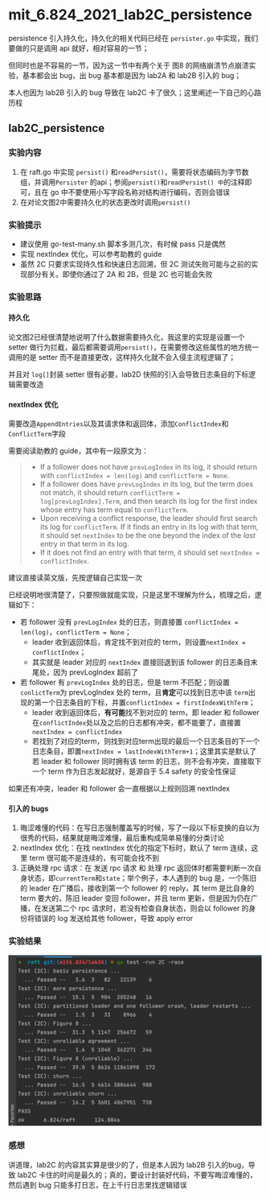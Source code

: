 # mit_6.824_2021_lab2C_persistence

persistence 引入持久化，持久化的相关代码已经在 `persister.go` 中实现，我们要做的只是调用 api 就好，相对容易的一节；

但同时也是不容易的一节，因为这一节中有两个关于 图8 的网络崩溃节点崩溃实验，基本都会出 bug，出 bug 基本都是因为 lab2A 和 lab2B 引入的 bug；

本人也因为 lab2B 引入的 bug 导致在 lab2C 卡了很久；这里阐述一下自己的心路历程

## lab2C_persistence

### 实验内容

1. 在 raft.go 中实现 `persist()` 和`readPersist()`，需要将状态编码为字节数组，并调用`Persister` 的api；参阅`persist()`和`readPersist() 中`的注释即可，且在 go 中不要使用小写字段名称对结构进行编码，否则会错误
2. 在对论文图2中需要持久化的状态更改时调用`persist() `

### 实验提示

- 建议使用 go-test-many.sh 脚本多测几次，有时候 pass 只是偶然
- 实现  nextIndex 优化，可以参考助教的 guide
- 虽然 2C 只要求实现持久性和快速日志回溯，但 2C 测试失败可能与之前的实现部分有关。即使你通过了 2A 和 2B，但是 2C 也可能会失败

### 实验思路

#### 持久化

论文图2已经很清楚地说明了什么数据需要持久化，我这里的实现是设置一个 setter 做行为拦截，最后都需要调用`persist()`，在需要修改这些属性的地方统一调用的是 setter 而不是直接更改，这样持久化就不会入侵主流程逻辑了；

并且对 `log[]`封装 setter 很有必要，lab2D 快照的引入会导致日志条目的下标逻辑需要改造

#### nextIndex 优化

需要改造`AppendEntries`以及其请求体和返回体，添加`ConflictIndex`和`ConflictTerm`字段

需要阅读助教的 guide，其中有一段原文为：

> - If a follower does not have `prevLogIndex` in its log, it should return with `conflictIndex = len(log)` and `conflictTerm = None`.
> - If a follower does have `prevLogIndex` in its log, but the term does not match, it should return `conflictTerm = log[prevLogIndex].Term`, and then search its log for the first index whose entry has term equal to `conflictTerm`.
> - Upon receiving a conflict response, the leader should first search its log for `conflictTerm`. If it finds an entry in its log with that term, it should set `nextIndex` to be the one beyond the index of the *last* entry in that term in its log.
> - If it does not find an entry with that term, it should set `nextIndex = conflictIndex`.

建议直接读英文版，先按逻辑自己实现一次

已经说明地很清楚了，只要照做就能实现，只是这里不理解为什么，梳理之后，逻辑如下：

- 若  follower 没有 `prevLogIndex` 处的日志，则直接置 `conflictIndex = len(log)`，`conflictTerm = None`；
  - leader 收到返回体后，肯定找不到对应的 term，则设置`nextIndex = conflictIndex`；
  - 其实就是 leader 对应的 `nextIndex` 直接回退到该 follower 的日志条目末尾处，因为 prevLogIndex 超前了
- 若 follower 有 `prevLogIndex` 处的日志，但是 term 不匹配；则设置 `conlictTerm`为 prevLogIndex 处的 term，且**肯定**可以找到日志中该 `term`出现的第一个日志条目的下标，并置`conflictIndex = firstIndexWithTerm`；
  - leader 收到返回体后，**有可能**找不到对应的 term，即 leader 和 follower 在`conflictIndex`处以及之后的日志都有冲突，都不能要了，直接置`nextIndex = conflictIndex`
  - 若找到了对应的term，则找到对应term出现的最后一个日志条目的下一个日志条目，即置`nextIndex = lastIndexWithTerm+1`；这里其实是默认了若 leader 和 follower 同时拥有该 term 的日志，则不会有冲突，直接取下一个 term 作为日志发起就好，是源自于 5.4 safety 的安全性保证

如果还有冲突，leader 和 follower 会一直根据以上规则回溯 nextIndex

#### 引入的 bugs

1. 晦涩难懂的代码：在写日志强制覆盖写的时候，写了一段以下标变换的自以为很秀的代码，结果就是晦涩难懂，最后重构成简单易懂的分类讨论
2. nextIndex 优化：在找 nextIndex 优化的指定下标时，默认了 term 连续，这里 term 很可能不是连续的，有可能会找不到
3. 正确处理 rpc 请求：在 发送 rpc 请求 和 处理 rpc 返回体时都需要判断一次自身状态，即`currentTerm`和`state`；举个例子，本人遇到的 bug 是，一个陈旧的 leader 在广播后，接收到第一个 follower 的 reply，其 term 是比自身的 term 要大的，陈旧 leader 变回 follower，并且 term 更新，但是因为仍在广播，在发送第二个 rpc 请求时，若没有检查自身状态，则会以 follower 的身份将错误的 log 发送给其他 follower，导致 apply error

### 实验结果

![image-20211025194810028](./img/008i3skNgy1gvrsrar2wzj30za0nsq5g.png)

### 感想

讲道理，lab2C 的内容其实算是很少的了，但是本人因为 lab2B 引入的bug，导致 lab2C 卡住的时间是最久的；真的，要设计封装好代码，不要写晦涩难懂的，然后遇到 bug 只能多打日志，在上千行日志里找逻辑错误

